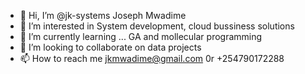 - 👋 Hi, I’m @jk-systems Joseph Mwadime
- 👀 I’m interested in System development, cloud bussiness solutions
- 🌱 I’m currently learning ... GA and mollecular programming
- 💞️ I’m looking to collaborate on data projects
- 📫 How to reach me jkmwadime@gmail.com 0r +254790172288

<!---
jk-systems/jk-systems is a ✨ special ✨ repository because its `README.md` (this file) appears on your GitHub profile.
You can click the Preview link to take a look at your changes.
--->
